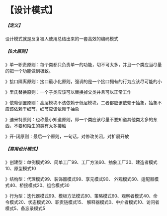# 【设计模式】
##### 【定义】 
设计模式就是反复被人使用总结出来的一套高效的编码模式


##### 【6大原则】

》单一职责原则：每个类都只负责单一的功能，切不可太多，并且一个类应当尽量的把一个功能做到极致。

》接口隔离原则：接口最小化原则，强调的是一个接口拥有的行为应该尽可能的小

》里氏替换原则：一个子类应该可以替换掉父类并且可以正常工作

》依赖倒置原则：高层模块不该依赖于低层模块，二者都应该依赖于抽象，抽象不应该依赖于细节，细节应该依赖于抽象

》迪米特原则：也称最小知道原则，即一个类应该尽量不要知道其他类太多的东西，不要和陌生的类有太多接触

》开-闭原则：最后一个原则，一句话，对修改关闭，对扩展开放


##### 【常用设计模式】
》创建型：单例模式99、简单工厂99、工厂方法60、抽象工厂30、建造者模式10、原型模式10

》结构型：代理模式99、装饰器模式99、享元模式90、  外观模式60、适配器模式40、桥接模式20、组合模式30

》行为型：迭代器模式99、模板方法模式80、策略模式60、观察者模式40、命令模式20、状态模式20、职责链模式15、
 		解释器模式0、中介者模式10、访问者模式5、备忘录模式5
